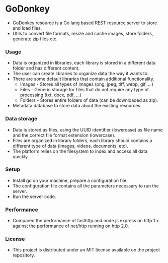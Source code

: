 # GoDonkey
- GoDonkey resource is a Go lang based REST resource server to store and load files.
- Utils to convert file formats, resize and cache images, store folders, generate zip files etc.



### Usage

- Data is organized in libraries, each library is stored in a different data folder and has different content.
- The user can create libraries to organize data the way it wants to.
- There are some default libraries that contain additional functionality.
  - Images - Stores all types of images (png, jpeg, tiff, webp, gif, ...)
  - Files - Generic storage for files that do not require any type of processing (txt, docx, pdf, ...)
  - Folders - Stores entire folders of data (can be downloaded as zip).
- Metadata database to store data about the existing resources.



### Data storage

- Data is stored as files, using the UUID identifier (lowercase) as file name and the correct file format extension (lowercase).
- Files are organized in library folders, each library should contains a different type of data (images, videos, documents, etc).
- The platform relies on the filesystem to index and access all data quickly.



### Setup

- Install go on your machine, prepare a configuration file.
- The configuration file contains all the parameters necessary to run the server.
- Run the server code.



### Performance

- Compared the performance of fasthttp and node.js express on http 1.x against the performance of net/http running on http 2.0.



### License

- This project is distributed under an MIT license available on the project repository.